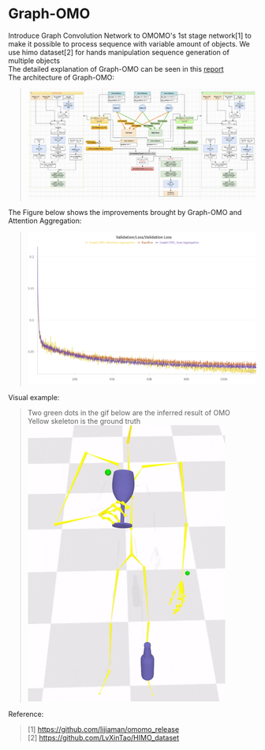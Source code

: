 # Graph-OMO

Introduce Graph Convolution Network to OMOMO's 1st stage network[1] to make it possible to process sequence with variable amount of objects. We use himo dataset[2] for hands manipulation sequence generation of multiple objects  
The detailed explanation of Graph-OMO can be seen in this [report](https://github.com/Hongboooooo/Graph-OMO/blob/main/PracticalReport_Hongbo.pdf)  
The architecture of Graph-OMO: 
>  ![image](https://github.com/Hongboooooo/Graph-OMO/blob/main/GOMO_Pipeline.png)

The Figure below shows the improvements brought by Graph-OMO and Attention Aggregation:  
>  ![image](https://github.com/Hongboooooo/Graph-OMO/blob/main/Graph-OMO_Curves_3.png)

Visual example:
> Two green dots in the gif below are the inferred result of OMO  
> Yellow skeleton is the ground truth
![image](https://github.com/Hongboooooo/OMO-HIMO/blob/main/omo-himo.gif)

Reference:  
> [1] https://github.com/lijiaman/omomo_release  
> [2] https://github.com/LvXinTao/HIMO_dataset


